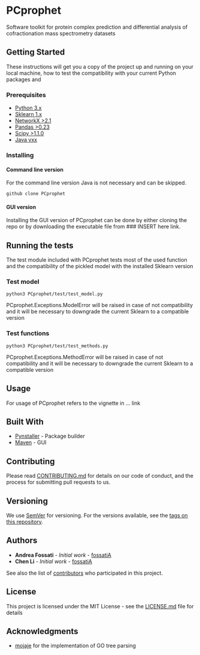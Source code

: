 # PCprophet

Software toolkit for protein complex prediction and differential analysis of cofractionation mass spectrometry datasets

## Getting Started

These instructions will get you a copy of the project up and running on your local machine, how to test the compatibility with your current Python packages and

### Prerequisites

* [Python 3.x](https://www.python.org)
* [Sklearn 1.x](https://pypi.org/project/sklearn/)
* [NetworkX >2.1](https://networkx.github.io)
* [Pandas >0.23](https://pandas.pydata.org)
* [Scipy >1.1.0](https://www.scipy.org)
* [Java vxx](https://www.java.com)

### Installing

#### Command line version

For the command line version Java is not necessary and can be skipped.
```
github clone PCprophet
```

#### GUI version

Installing the GUI version of PCprophet can be done by either cloning the repo or by downloading the executable file from ### INSERT here link.

## Running the tests

The test module included with PCprophet tests most of the used function and the compatibility of the pickled model with the installed Sklearn version

### Test model


```
python3 PCprophet/test/test_model.py
```
PCprophet.Exceptions.ModelError will be raised in case of not compatibility and it will be necessary to downgrade the current Sklearn to a compatible version

### Test functions

```
python3 PCprophet/test/test_methods.py
```

PCprophet.Exceptions.MethodError will be raised in case of not compatibility and it will be necessary to downgrade the current Sklearn to a compatible version

## Usage

For usage of PCprophet refers to the vignette in ... link


## Built With

* [Pynstaller](https://www.pyinstaller.org) - Package builder
* [Maven](https://maven.apache.org/) - GUI


## Contributing

Please read [CONTRIBUTING.md](https://gist.github.com/PurpleBooth/b24679402957c63ec426) for details on our code of conduct, and the process for submitting pull requests to us.

## Versioning

We use [SemVer](http://semver.org/) for versioning. For the versions available, see the [tags on this repository](https://github.com/your/project/tags).

## Authors

* **Andrea Fossati** - *Initial work* - [fossatiA](https://github.com/fossatiA)
* **Chen Li** - *Initial work* - [fossatiA](https://github.com/fossatiA)

See also the list of [contributors](https://github.com/your/project/contributors) who participated in this project.

## License

This project is licensed under the MIT License - see the [LICENSE.md](LICENSE.md) file for details

## Acknowledgments

* [mojaje](https://github.com/mojaie/pygosemsim) for the implementation of GO tree parsing 
